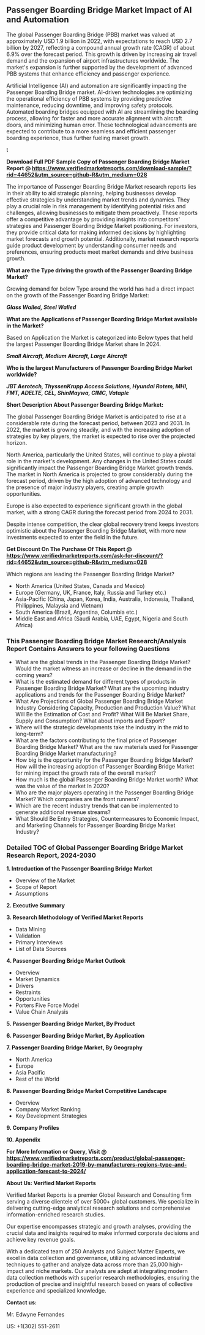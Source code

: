 <h2>Passenger Boarding Bridge Market Impact of AI and Automation</h2><p>The global Passenger Boarding Bridge (PBB) market was valued at approximately USD 1.9 billion in 2022, with expectations to reach USD 2.7 billion by 2027, reflecting a compound annual growth rate (CAGR) of about 6.9% over the forecast period. This growth is driven by increasing air travel demand and the expansion of airport infrastructures worldwide. The market's expansion is further supported by the development of advanced PBB systems that enhance efficiency and passenger experience.</p><p>Artificial Intelligence (AI) and automation are significantly impacting the Passenger Boarding Bridge market. AI-driven technologies are optimizing the operational efficiency of PBB systems by providing predictive maintenance, reducing downtime, and improving safety protocols. Automated boarding bridges equipped with AI are streamlining the boarding process, allowing for faster and more accurate alignment with aircraft doors, and minimizing human error. These technological advancements are expected to contribute to a more seamless and efficient passenger boarding experience, thus further fueling market growth.</p>t</p><p id="" class=""><strong>Download Full PDF Sample Copy of Passenger Boarding Bridge Market Report @ <a href="https://www.verifiedmarketreports.com/download-sample/?rid=44652&utm_source=github-R&utm_medium=028" target="_blank">https://www.verifiedmarketreports.com/download-sample/?rid=44652&utm_source=github-R&utm_medium=028</a></strong></p><p>The importance of&nbsp;Passenger Boarding Bridge Market research reports lies in their ability to aid strategic planning, helping businesses develop effective strategies by understanding market trends and dynamics. They play a crucial role in risk management by identifying potential risks and challenges, allowing businesses to mitigate them proactively. These reports offer a competitive advantage by providing insights into competitors' strategies and Passenger Boarding Bridge Market positioning. For investors, they provide critical data for making informed decisions by highlighting market forecasts and growth potential. Additionally, market research reports guide product development by understanding consumer needs and preferences, ensuring products meet market demands and drive business growth.</p><p><strong>What are the&nbsp;Type driving the growth of the Passenger Boarding Bridge Market?</strong></p><p id="" class="">Growing demand for below Type around the world has had a direct impact on the growth of the Passenger Boarding Bridge Market:</p><em><strong>Glass Walled, Steel Walled</strong></em></p><strong>What are the&nbsp;Applications&nbsp;of Passenger Boarding Bridge Market available in the Market?</strong></p><p id="" class="">Based on Application the Market is categorized into Below types that held the largest Passenger Boarding Bridge Market share In 2024.</p><em><strong>Small Aircraft, Medium Aircraft, Large Aircraft</strong></em></p><strong>Who is the largest Manufacturers of Passenger Boarding Bridge Market worldwide?</strong></p><p><em><strong>JBT Aerotech, ThyssenKrupp Access Solutions, Hyundai Rotem, MHI, FMT, ADELTE, CEL, ShinMaywa, CIMC, Vataple</strong></em></p><p id="" class=""><strong>Short Description About Passenger Boarding Bridge Market:</strong></p><p>The global Passenger Boarding Bridge Market is anticipated to rise at a considerable rate during the forecast period, between 2023 and 2031. In 2022, the market is growing steadily, and with the increasing adoption of strategies by key players, the market is expected to rise over the projected horizon.</p><p>North America, particularly the United States, will continue to play a pivotal role in the market's development. Any changes in the United States could significantly impact the Passenger Boarding Bridge Market growth trends. The market in North America is projected to grow considerably during the forecast period, driven by the high adoption of advanced technology and the presence of major industry players, creating ample growth opportunities.</p><p>Europe is also expected to experience significant growth in the global market, with a strong CAGR during the forecast period from 2024 to 2031.</p><p>Despite intense competition, the clear global recovery trend keeps investors optimistic about the Passenger Boarding Bridge Market, with more new investments expected to enter the field in the future.</p><p id="" class=""><strong>Get Discount On The Purchase Of This Report @ <a href="https://www.verifiedmarketreports.com/ask-for-discount/?rid=44652&utm_source=github-R&utm_medium=028" target="_blank">https://www.verifiedmarketreports.com/ask-for-discount/?rid=44652&utm_source=github-R&utm_medium=028</a></strong></p>Which regions are leading the Passenger Boarding Bridge Market?</p><ul><li>North America (United States, Canada and Mexico)</li><li>Europe (Germany, UK, France, Italy, Russia and Turkey etc.)</li><li>Asia-Pacific (China, Japan, Korea, India, Australia, Indonesia, Thailand, Philippines, Malaysia and Vietnam)</li><li>South America (Brazil, Argentina, Columbia etc.)</li><li>Middle East and Africa (Saudi Arabia, UAE, Egypt, Nigeria and South Africa)</li></ul><h3 id="" class="">This Passenger Boarding Bridge Market Research/Analysis Report Contains Answers to your following Questions</h3><ul><li>What are the global trends in the Passenger Boarding Bridge Market? Would the market witness an increase or decline in the demand in the coming years?</li><li>What is the estimated demand for different types of products in Passenger Boarding Bridge Market? What are the upcoming industry applications and trends for the Passenger Boarding Bridge Market?</li><li>What Are Projections of Global Passenger Boarding Bridge Market Industry Considering Capacity, Production and Production Value? What Will Be the Estimation of Cost and Profit? What Will Be Market Share, Supply and Consumption? What about imports and Export?</li><li>Where will the strategic developments take the industry in the mid to long-term?</li><li>What are the factors contributing to the final price of Passenger Boarding Bridge Market? What are the raw materials used for Passenger Boarding Bridge Market manufacturing?</li><li>How big is the opportunity for the Passenger Boarding Bridge Market? How will the increasing adoption of Passenger Boarding Bridge Market for mining impact the growth rate of the overall market?</li><li>How much is the global Passenger Boarding Bridge Market worth? What was the value of the market In 2020?</li><li>Who are the major players operating in the Passenger Boarding Bridge Market? Which companies are the front runners?</li><li>Which are the recent industry trends that can be implemented to generate additional revenue streams?</li><li>What Should Be Entry Strategies, Countermeasures to Economic Impact, and Marketing Channels for Passenger Boarding Bridge Market Industry?</li></ul><h3 id="" class="">Detailed TOC of Global Passenger Boarding Bridge Market Research Report, 2024-2030</h3><p id="" class=""><strong>1. Introduction of the Passenger Boarding Bridge Market</strong></p><ul><li>Overview of the Market</li><li>Scope of Report</li><li>Assumptions</li></ul><p id="" class=""><strong>2. Executive Summary</strong></p><p id="" class=""><strong>3. Research Methodology of Verified Market Reports</strong></p><ul><li>Data Mining</li><li>Validation</li><li>Primary Interviews</li><li>List of Data Sources</li></ul><p id="" class=""><strong>4. Passenger Boarding Bridge Market Outlook</strong></p><ul><li>Overview</li><li>Market Dynamics</li><li>Drivers</li><li>Restraints</li><li>Opportunities</li><li>Porters Five Force Model</li><li>Value Chain Analysis</li></ul><p id="" class=""><strong>5. Passenger Boarding Bridge Market, By Product</strong></p><p id="" class=""><strong>6. Passenger Boarding Bridge Market, By Application</strong></p><p id="" class=""><strong>7. Passenger Boarding Bridge Market, By Geography</strong></p><ul><li>North America</li><li>Europe</li><li>Asia Pacific</li><li>Rest of the World</li></ul><p id="" class=""><strong>8. Passenger Boarding Bridge Market Competitive Landscape</strong></p><ul><li>Overview</li><li>Company Market Ranking</li><li>Key Development Strategies</li></ul><p id="" class=""><strong>9. Company Profiles</strong></p><p id="" class=""><strong>10. Appendix</strong></p><p id="" class=""><strong>For More Information or Query, Visit @ <a href="https://www.verifiedmarketreports.com/product/global-passenger-boarding-bridge-market-2019-by-manufacturers-regions-type-and-application-forecast-to-2024/" target="_blank">https://www.verifiedmarketreports.com/product/global-passenger-boarding-bridge-market-2019-by-manufacturers-regions-type-and-application-forecast-to-2024/</a></strong></p><p id="" class=""><strong>About Us: Verified Market Reports</strong></p><p id="" class="">Verified Market Reports is a premier Global Research and Consulting firm serving a diverse clientele of over 5000+ global customers. We specialize in delivering cutting-edge analytical research solutions and comprehensive information-enriched research studies.</p><p id="" class="">Our expertise encompasses strategic and growth analyses, providing the crucial data and insights required to make informed corporate decisions and achieve key revenue goals.</p><p id="" class="">With a dedicated team of 250 Analysts and Subject Matter Experts, we excel in data collection and governance, utilizing advanced industrial techniques to gather and analyze data across more than 25,000 high-impact and niche markets. Our analysts are adept at integrating modern data collection methods with superior research methodologies, ensuring the production of precise and insightful research based on years of collective experience and specialized knowledge.</p><p id="" class=""><strong>Contact us:</strong></p><p id="" class="">Mr. Edwyne Fernandes</p><p id="" class="">US: +1(302) 551-2611</p>